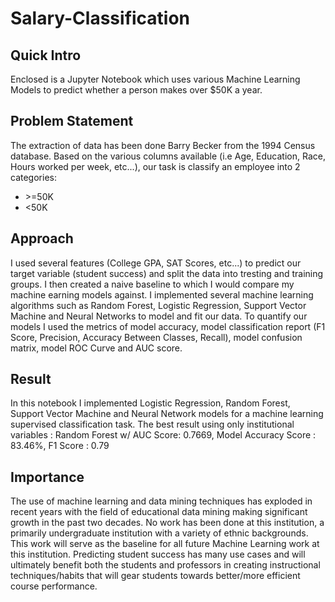 # Salary-Classification

## Quick Intro
Enclosed is a Jupyter Notebook which uses various Machine Learning Models to predict whether a person makes over $50K a year.

## Problem Statement
The extraction of data has been done Barry Becker from the 1994 Census database.
Based on the various columns available (i.e Age, Education, Race, Hours worked per week, etc...), our task is classify an employee into 2 categories: 
* &gt;=50K 
* <50K 

## Approach
I used several features (College GPA, SAT Scores, etc...) to predict our target variable (student success) and split the data into tresting and training groups. I then created a naive baseline to which I would compare my machine earning models against. I implemented several machine learning algorithms such as Random Forest, Logistic Regression, Support Vector Machine and Neural Networks to model and fit our data. To quantify our models I used the metrics of model accuracy, model classification report (F1 Score, Precision, Accuracy Between Classes, Recall), model confusion matrix, model ROC Curve and AUC score.

## Result
In this notebook I implemented Logistic Regression, Random Forest, Support Vector Machine and Neural Network models for a machine learning supervised classification task. The best result using only institutional variables : Random Forest w/ AUC Score: 0.7669, Model Accuracy Score : 83.46%, F1 Score : 0.79

## Importance
The use of machine learning and data mining techniques has exploded in recent years with the field of educational data mining making significant growth in the past two decades. No work has been done at this institution, a primarily undergraduate institution with a variety of ethnic backgrounds. This work will serve as the baseline for all future Machine Learning work at this institution. Predicting student success has many use cases and will ultimately benefit both the students and professors in creating instructional techniques/habits that will gear students towards better/more efficient course performance.


